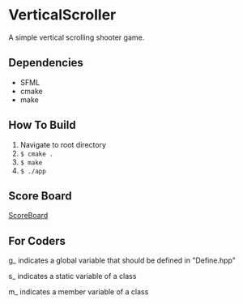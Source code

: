 # VerticalScroller

A simple vertical scrolling shooter game.

## Dependencies
- SFML
- cmake
- make

## How To Build
1) Navigate to root directory
2) `$ cmake .`
3) `$ make`
4) `$ ./app`

## Score Board

[ScoreBoard](http://jacob-server.ddns.net/)

## For Coders

g_ indicates a global variable that should be defined in "Define.hpp"

s_ indicates a static variable of a class

m_ indicates a member variable of a class
